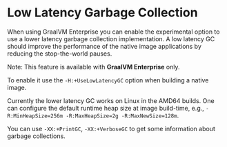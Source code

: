 # Low Latency Garbage Collection

When using GraalVM Enterprise you can enable the experimental option to use a
lower latency garbage collection implementation. A low latency GC should
improve the performance of the native image applications by reducing the
stop-the-world pauses.

Note: This feature is available with **GraalVM Enterprise** only.

To enable it use the `-H:+UseLowLatencyGC` option when building a native image.

Currently the lower latency GC works on Linux in the AMD64 builds. One can
configure the default runtime heap size at image build-time, e.g.,
`-R:MinHeapSize=256m -R:MaxHeapSize=2g -R:MaxNewSize=128m`.

You can use `-XX:+PrintGC`, `-XX:+VerboseGC` to get some information about garbage collections.
